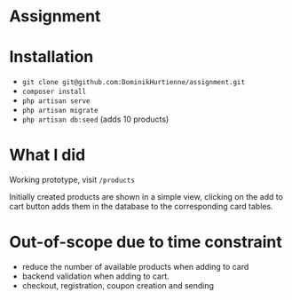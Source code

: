 # Assignment

# Installation
- `git clone git@github.com:DominikHurtienne/assignment.git`
- `composer install`
- `php artisan serve`
- `php artisan migrate`
- `php artisan db:seed` (adds 10 products)

# What I did
Working prototype, visit `/products`

Initially created products are shown in a simple view, clicking on the add to cart button adds them in the database to the corresponding card tables.


# Out-of-scope due to time constraint
- reduce the number of available products when adding to card
- backend validation when adding to cart.
- checkout, registration, coupon creation and sending
